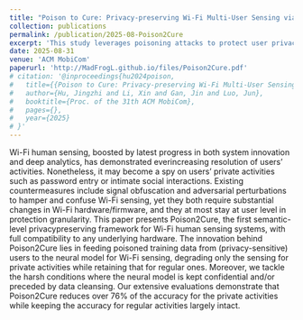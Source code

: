 ```yaml
---
title: "Poison to Cure: Privacy-preserving Wi-Fi Multi-User Sensing via Data Poisoning"
collection: publications
permalink: /publication/2025-08-Poison2Cure
excerpt: 'This study leverages poisoning attacks to protect user privacy. [Code](https://github.com/DeepWiSe888/Poison2Cure)'
date: 2025-08-31
venue: 'ACM MobiCom'
paperurl: 'http://MadFrogL.github.io/files/Poison2Cure.pdf'
# citation: '@inproceedings{hu2024poison,
#   title={{Poison to Cure: Privacy-preserving Wi-Fi Multi-User Sensing via Data Poisoning}},
#   author={Hu, Jingzhi and Li, Xin and Gan, Jin and Luo, Jun},
#   booktitle={Proc. of the 31th ACM MobiCom},
#   pages={},
#   year={2025}
# }'
---
```


Wi-Fi human sensing, boosted by latest progress in both system innovation and deep analytics, has demonstrated everincreasing resolution of users’ activities. Nonetheless, it may become a spy on users’ private activities such as password entry or intimate social interactions. Existing countermeasures include signal obfuscation and adversarial perturbations to hamper and confuse Wi-Fi sensing, yet they both require substantial changes in Wi-Fi hardware/firmware, and they at most stay at user level in protection granularity. This paper presents Poison2Cure, the first semantic-level privacypreserving framework for Wi-Fi human sensing systems, with full compatibility to any underlying hardware. The innovation behind Poison2Cure lies in feeding poisoned training data from (privacy-sensitive) users to the neural model for Wi-Fi sensing, degrading only the sensing for private activities while retaining that for regular ones. Moreover, we tackle the harsh conditions where the neural model is kept confidential and/or preceded by data cleansing. Our extensive evaluations demonstrate that Poison2Cure reduces over 76% of the accuracy for the private activities while keeping the accuracy for regular activities largely intact.
